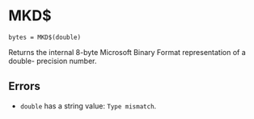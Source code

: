 # MKD$
`bytes = MKD$(double)`

Returns the internal 8-byte Microsoft Binary Format representation of a double- precision number.

## Errors
* `double` has a string value: `Type mismatch`.